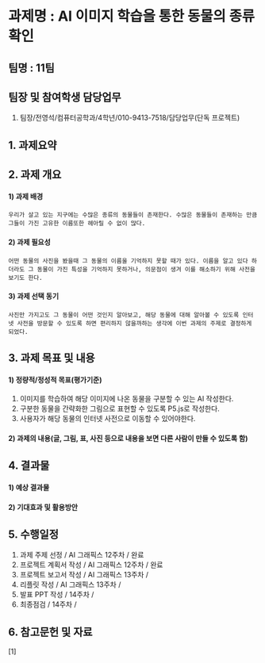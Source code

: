과제명 : AI 이미지 학습을 통한 동물의 종류 확인
========
팀명 : 11팀
--------

팀장 및 참여학생 담당업무
--------
1) 팀장/전영석/컴퓨터공학과/4학년/010-9413-7518/담당업무(단독 프로젝트)


## 1. 과제요약
        

## 2. 과제 개요
#### 1) 과제 배경
    우리가 살고 있는 지구에는 수많은 종류의 동물들이 존재한다. 수많은 동물들이 존재하는 만큼 그들이 가진 고유한 이름또한 헤아릴 수 없이 많다.
#### 2) 과제 필요성
    어떤 동물의 사진을 봤을때 그 동물의 이름울 기억하지 못할 때가 있다. 이름을 알고 있다 하더라도 그 동물이 가진 특성을 기억하지 못하거나, 의문점이 생겨 이를 해소하기 위해 사전을 보기도 한다.
#### 3) 과제 선택 동기
    사진만 가지고도 그 동물이 어떤 것인지 알아보고, 해당 동물에 대해 알아볼 수 있도록 인터넷 사전을 방문할 수 있도록 하면 편리하지 않을까하는 생각에 이번 과제의 주제로 결정하게 되었다.

## 3. 과제 목표 및 내용
#### 1) 정량적/정성적 목표(평가기준)
1. 이미지를 학습하여 해당 이미지에 나온 동물을 구분할 수 있는 AI 작성한다.
2. 구분한 동물을 간략화한 그림으로 표현할 수 있도록 P5.js로 작성한다.
3. 사용자가 해당 동물의 인터넷 사전으로 이동할 수 있어야한다.
#### 2) 과제의 내용(글, 그림, 표, 사진 등으로 내용을 보면 다른 사람이 만들 수 있도록 함)


## 4. 결과물
#### 1) 예상 결과물
    
#### 2) 기대효과 및 활용방안
    

## 5. 수행일정
1. 과제 주제 선정 / AI 그래픽스 12주차 / 완료
2. 프로젝트 계획서 작성 / AI 그래픽스 12주차 / 완료
3. 프로젝트 보고서 작성 / AI 그래픽스 13주차 /
4. 리플릿 작성 / AI 그래픽스 13주차 /
5. 발표 PPT 작성 / 14주차 /
6. 최종점검 / 14주차 /

## 6. 참고문헌 및 자료
[1] 
